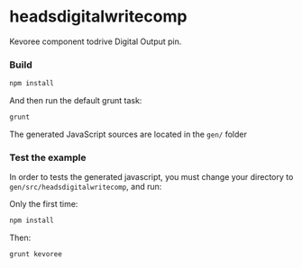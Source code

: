 # headsdigitalwritecomp

Kevoree component todrive Digital Output pin. 


### Build

```sh
npm install
```

And then run the default grunt task:
```sh
grunt
```
The generated JavaScript sources are located in the `gen/` folder

### Test the example
In order to tests the generated javascript, you must change your directory to `gen/src/headsdigitalwritecomp`, and run:

Only the first time:
```sh
npm install
```

Then:
```sh
grunt kevoree
```

